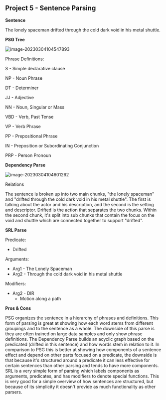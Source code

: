 ## Project 5 - Sentence Parsing

**Sentence** 

The lonely spaceman drifted through the cold dark void in his metal shuttle.

**PSG Tree**

![image-20230304104547893](C:\Users\myaku\AppData\Roaming\Typora\typora-user-images\image-20230304104547893.png)

Phrase Definitions:

S - Simple declarative clause

NP - Noun Phrase

DT - Determiner

JJ - Adjective

NN - Noun, Singular or Mass

VBD - Verb, Past Tense

VP - Verb Phrase

PP - Prepositional Phrase

IN - Preposition or Subordinating Conjunction

PRP - Person Pronoun

**Dependency Parse**

![image-20230304104601262](C:\Users\myaku\AppData\Roaming\Typora\typora-user-images\image-20230304104601262.png)

Relations

The sentence is broken up into two main chunks, "the lonely spaceman" and "drifted through the cold dark void in his metal shuttle". The first is talking about the actor and his description, and the second is the setting and descriptor. Drifted is the action that separates the two chunks. Within the second chunk, it's split into sub chunks that contain the focus on the void and shuttle which are connected together to support "drifted". 

**SRL Parse**

Predicate: 

- Drifted

Arguments: 

- Arg1 - The Lonely Spaceman
- Arg2 - Through the cold dark void in his metal shuttle

Modifiers: 

- Arg2 - DIR
  - Motion along a path

**Pros & Cons**

PSG organizes the sentence in a hierarchy of phrases and definitions. This form of parsing is great at showing how each word stems from different groupings and to the sentence as a whole. The downside of this parse is they are often trained on large data samples and only show phrase definitions. The Dependency Parse builds an acyclic graph based on the predicated (drifted in this sentence) and how words stem in relation to it. In comparison to PSG this is better at showing how components of a sentence effect and depend on other parts focused on a predicate, the downside is that because it's structured around a predicate it can less effective for certain sentences than other parsing and tends to have more components. SRL is a very simple form of parsing which labels components as arguments, predicates, and has modifiers to denote special functions. This is very good for a simple overview of how sentences are structured, but because of its simplicity it doesn't provide as much functionality as other parsers. 